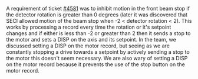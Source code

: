 A requirement of ticket [#4581](https://github.com/ISISComputingGroup/IBEX/issues/4581) was to inhibit motion in the front beam stop if the detector rotation is greater than 0 degrees (later it was discovered that SECI allowed motion of the beam stop when -2 < detector rotation < 2). This works by processing a record every time the rotation or it's setpoint changes and if either is less than -2 or greater than 2 then it sends a stop to the motor and sets a DISP on the axis and its setpoint. In the team, we discussed setting a DISP on the motor record, but seeing as we are constantly stopping a drive towards a setpoint by actively sending a stop to the motor this doesn't seem necessary. We are also wary of setting a DISP on the motor record because it prevents the use of the stop button on the motor record.